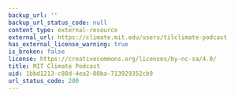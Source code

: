 ```yaml
---
backup_url: ''
backup_url_status_code: null
content_type: external-resource
external_url: https://climate.mit.edu/users/tilclimate-podcast
has_external_license_warning: true
is_broken: false
license: https://creativecommons.org/licenses/by-nc-sa/4.0/
title: MIT Climate Podcast
uid: 1bbd1213-c88d-4ea2-80ba-713929352cb9
url_status_code: 200
---
```

